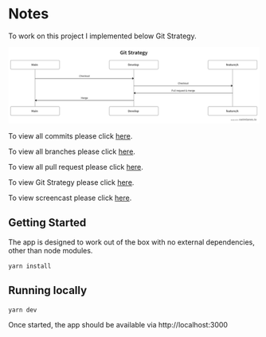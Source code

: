# Notes

To work on this project I implemented below Git Strategy.

![image](./readme-images/git-strategy.png)

To view all commits please click [here](https://github.com/zafar-saleem/airports-filter/commits/main).

To view all branches please click [here](https://github.com/zafar-saleem/airports-filter/branches).

To view all pull request please click [here](https://github.com/zafar-saleem/airports-filter/pulls?q=is%3Apr+is%3Aclosed).

To view Git Strategy please click [here](https://swimlanes.io/u/qkmuwR9iG).

To view screencast please click [here](https://youtu.be/-YIkbSaORaQ).

## Getting Started

The app is designed to work out of the box with no external dependencies, other than node modules.

```shell
yarn install
```



## Running locally

```shell
yarn dev
```

Once started, the app should be available via http://localhost:3000

